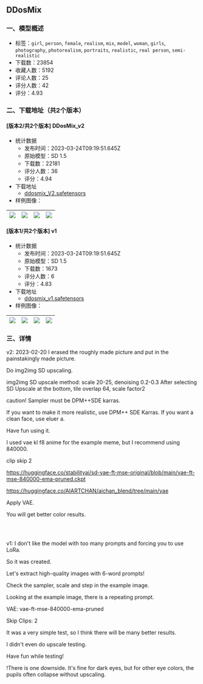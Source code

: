 ## DDosMix
### 一、模型概述

- 标签：`girl`, `person`, `female`, `realism`, `mix`, `model`, `woman`, `girls`, `photography`, `photorealism`, `portraits`, `realistic`, `real person`, `semi-realistic`
- 下载数：23854
- 收藏人数：5192
- 评论人数：25
- 评分人数：42
- 评分：4.93

### 二、下载地址（共2个版本）

#### [版本2/共2个版本] DDosMix_v2

- 统计数据
  - 发布时间：2023-03-24T09:19:51.645Z
  - 原始模型：SD 1.5
  - 下载数：22181
  - 评分人数：36
  - 评分：4.94
- 下载地址
  - [ddosmix_V2.safetensors](https://civitai.com/api/download/models/12183)
- 样例图像：

| <img src="https://image.civitai.com/xG1nkqKTMzGDvpLrqFT7WA/71398988-0c9a-4e01-6eb7-5654d7cf6f00/width=450/132965.jpeg" /> | <img src="https://image.civitai.com/xG1nkqKTMzGDvpLrqFT7WA/2064fde9-33d7-45a3-48a0-abcd8258ab00/width=450/138118.jpeg" /> | <img src="https://image.civitai.com/xG1nkqKTMzGDvpLrqFT7WA/cf2f55d1-e0fe-488e-99bf-2151bb958600/width=450/138117.jpeg" /> | <img src="https://image.civitai.com/xG1nkqKTMzGDvpLrqFT7WA/6d07e306-f1be-4909-bdbb-f3d0a1a06300/width=450/138136.jpeg" /> |
| ---- | ---- | ---- | ---- |

#### [版本1/共2个版本] v1

- 统计数据
  - 发布时间：2023-03-24T09:19:51.645Z
  - 原始模型：SD 1.5
  - 下载数：1673
  - 评分人数：6
  - 评分：4.83
- 下载地址
  - [ddosmix_v1.safetensors](https://civitai.com/api/download/models/9950)
- 样例图像：

| <img src="https://image.civitai.com/xG1nkqKTMzGDvpLrqFT7WA/d57c66c0-0cdf-4a1d-81d0-8ed671d05400/width=450/96940.jpeg" /> | <img src="https://image.civitai.com/xG1nkqKTMzGDvpLrqFT7WA/cbed005c-9e79-41b2-f058-4fbbbc8f8800/width=450/96941.jpeg" /> | <img src="https://image.civitai.com/xG1nkqKTMzGDvpLrqFT7WA/b7a872a4-b646-4ef5-b1d0-42e59717c500/width=450/96939.jpeg" /> | <img src="https://image.civitai.com/xG1nkqKTMzGDvpLrqFT7WA/f9737b9f-4444-4992-cf5e-3135ca840200/width=450/96938.jpeg" /> |
| ---- | ---- | ---- | ---- |


### 三、详情
<p>v2: 2023-02-20 I erased the roughly made picture and put in the painstakingly made picture.</p><p>Do img2img SD upscaling.</p><p>img2img SD upscale method: scale 20-25, denoising 0.2-0.3 After selecting SD Upscale at the bottom, tile overlap 64, scale factor2</p><p>caution! Sampler must be DPM++SDE karras.</p><p></p><p>If you want to make it more realistic, use DPM++ SDE Karras. If you want a clean face, use eluer a.</p><p>Have fun using it.</p><p>I used vae kl f8 anime for the example meme, but I recommend using 840000.</p><p>clip skip 2</p><p><a target="_blank" rel="ugc" href="https://huggingface.co/stabilityai/sd-vae-ft-mse-original/blob/main/vae-ft-mse-840000-ema-pruned.ckpt">https://huggingface.co/stabilityai/sd-vae-ft-mse-original/blob/main/vae-ft-mse-840000-ema-pruned.ckpt</a>

<a target="_blank" rel="ugc" href="https://huggingface.co/AIARTCHAN/aichan_blend/tree/main/vae">https://huggingface.co/AIARTCHAN/aichan_blend/tree/main/vae</a>

Apply VAE.

You will get better color results.</p><pre><code></code></pre><p><br /></p><p></p><p>v1: I don't like the model with too many prompts and forcing you to use LoRa.</p><p>So it was created.</p><p></p><p>Let's extract high-quality images with 6-word prompts!</p><p></p><p>Check the sampler, scale and step in the example image.</p><p>Looking at the example image, there is a repeating prompt.</p><p></p><p>VAE: vae-ft-mse-840000-ema-pruned</p><p></p><p>Skip Clips: 2</p><p></p><p>It was a very simple test, so I think there will be many better results.</p><p>I didn't even do upscale testing.</p><p></p><p>Have fun while testing!</p><p>!There is one downside. It's fine for dark eyes, but for other eye colors, the pupils often collapse without upscaling.</p><pre><code></code></pre><p><br /></p>